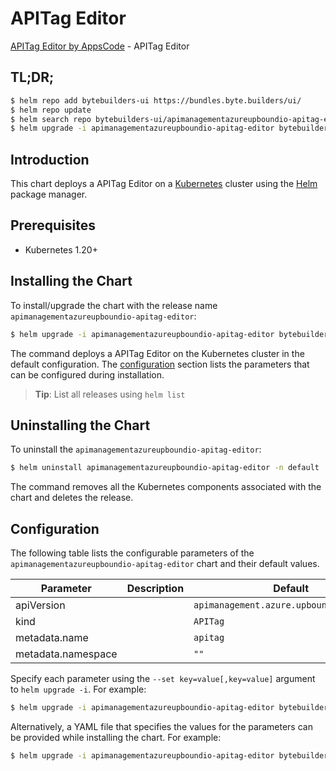 # APITag Editor

[APITag Editor by AppsCode](https://byte.builders) - APITag Editor

## TL;DR;

```bash
$ helm repo add bytebuilders-ui https://bundles.byte.builders/ui/
$ helm repo update
$ helm search repo bytebuilders-ui/apimanagementazureupboundio-apitag-editor --version=v0.4.18
$ helm upgrade -i apimanagementazureupboundio-apitag-editor bytebuilders-ui/apimanagementazureupboundio-apitag-editor -n default --create-namespace --version=v0.4.18
```

## Introduction

This chart deploys a APITag Editor on a [Kubernetes](http://kubernetes.io) cluster using the [Helm](https://helm.sh) package manager.

## Prerequisites

- Kubernetes 1.20+

## Installing the Chart

To install/upgrade the chart with the release name `apimanagementazureupboundio-apitag-editor`:

```bash
$ helm upgrade -i apimanagementazureupboundio-apitag-editor bytebuilders-ui/apimanagementazureupboundio-apitag-editor -n default --create-namespace --version=v0.4.18
```

The command deploys a APITag Editor on the Kubernetes cluster in the default configuration. The [configuration](#configuration) section lists the parameters that can be configured during installation.

> **Tip**: List all releases using `helm list`

## Uninstalling the Chart

To uninstall the `apimanagementazureupboundio-apitag-editor`:

```bash
$ helm uninstall apimanagementazureupboundio-apitag-editor -n default
```

The command removes all the Kubernetes components associated with the chart and deletes the release.

## Configuration

The following table lists the configurable parameters of the `apimanagementazureupboundio-apitag-editor` chart and their default values.

|     Parameter      | Description |                       Default                       |
|--------------------|-------------|-----------------------------------------------------|
| apiVersion         |             | <code>apimanagement.azure.upbound.io/v1beta1</code> |
| kind               |             | <code>APITag</code>                                 |
| metadata.name      |             | <code>apitag</code>                                 |
| metadata.namespace |             | <code>""</code>                                     |


Specify each parameter using the `--set key=value[,key=value]` argument to `helm upgrade -i`. For example:

```bash
$ helm upgrade -i apimanagementazureupboundio-apitag-editor bytebuilders-ui/apimanagementazureupboundio-apitag-editor -n default --create-namespace --version=v0.4.18 --set apiVersion=apimanagement.azure.upbound.io/v1beta1
```

Alternatively, a YAML file that specifies the values for the parameters can be provided while
installing the chart. For example:

```bash
$ helm upgrade -i apimanagementazureupboundio-apitag-editor bytebuilders-ui/apimanagementazureupboundio-apitag-editor -n default --create-namespace --version=v0.4.18 --values values.yaml
```
